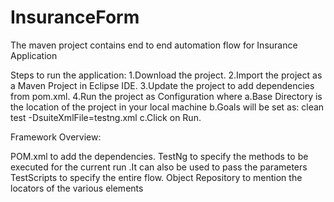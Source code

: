 # InsuranceForm
The maven project contains end to end automation flow for Insurance Application

Steps to run the application:
1.Download the project.
2.Import the project as a Maven Project in Eclipse IDE.
3.Update the project to add dependencies from pom.xml.
4.Run the project as Configuration where 
a.Base Directory is the location of the project in your local machine
b.Goals will be set as: clean test -DsuiteXmlFile=testng.xml
c.Click on Run.

Framework Overview:

POM.xml to add the dependencies.
TestNg to specify the methods to be executed for the current run .It can also be used to pass the parameters
TestScripts to specify the entire flow.
Object Repository to mention the locators of the various elements
